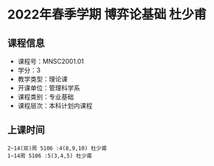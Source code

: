 # 2022年春季学期 博弈论基础 杜少甫






## 课程信息

- 课程号：MNSC2001.01
- 学分：3
- 教学类型：理论课
- 开课单位：管理科学系
- 课程类别：专业基础
- 课程层次：本科计划内课程

## 上课时间

```
2~14(双)周 5106 :4(8,9,10) 杜少甫
1~14周 5106 :5(3,4,5) 杜少甫
```

